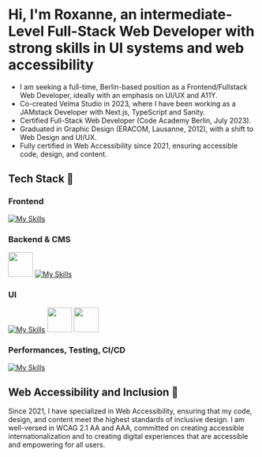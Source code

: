 # Hi, I'm Roxanne, an intermediate-Level Full-Stack Web Developer with strong skills in UI systems and web accessibility
- I am seeking a full-time, Berlin-based position as a Frontend/Fullstack Web Developer, ideally with an emphasis on UI/UX and A11Y.
- Co-created Velma Studio in 2023, where I have been working as a JAMstack Developer with Next.js, TypeScript and Sanity.
- Certified Full-Stack Web Developer (Code Academy Berlin, July 2023).
- Graduated in Graphic Design (ERACOM, Lausanne, 2012), with a shift to Web Design and UI/UX.
- Fully certified in Web Accessibility since 2021, ensuring accessible code, design, and content.
 
## Tech Stack 🍜
### Frontend
[![My Skills](https://skillicons.dev/icons?i=html,css,react,js,nextjs,ts,tailwind,sass)](https://skillicons.dev)  
### Backend & CMS
<img src="https://www.svgrepo.com/show/354309/sanity.svg" width="50"/> [![My Skills](https://skillicons.dev/icons?i=graphql,firebase,mongodb,express,nodejs)](https://skillicons.dev)  


### UI
[![My Skills](https://skillicons.dev/icons?i=figma)](https://skillicons.dev) 
<img src="https://www.svgrepo.com/show/354397/storybook-icon.svg" width="50" />
<img src="https://webcurate.co/assets/images/tool-favicons/CNEpncJ.webp" width="50" />


### Performances, Testing, CI/CD
[![My Skills](https://skillicons.dev/icons?i=jest,git,github,jenkins)](https://skillicons.dev) 


## Web Accessibility and Inclusion 🫚
Since 2021, I have specialized in Web Accessibility, ensuring that my code, design, and content meet the highest standards of inclusive design. I am well-versed in WCAG 2.1 AA and AAA, committed on creating accessible internationalization and to creating digital experiences that are accessible and empowering for all users.
